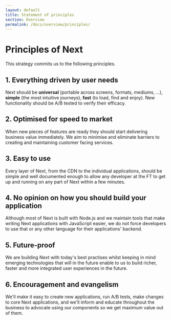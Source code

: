 ```yaml
---
layout: default
title: Statement of principles
section: Overview
permalink: /docs/overview/principles/
---
```


# Principles of Next

This strategy commits us to the following principles.

## 1. Everything driven by user needs

Next should be **universal** (portable across screens, formats, mediums, &hellip;), **simple** (the most intuitive journeys), **fast** (to load, find and enjoy).  New functionality should be A/B tested to verify their efficacy.

## 2. Optimised for speed to market

When new pieces of features are ready they should start delivering business value immediately.  We aim to minimise and eliminate barriers to creating and maintaining customer facing services.

## 3. Easy to use

Every layer of Next, from the CDN to the individual applications, should be simple and well documented enough to allow any developer at the FT to get up and running on any part of Next within a few minutes.

## 4. No opinion on how you should build your application

Although most of Next is built with Node.js and we maintain tools that make writing Next applications with JavaScript easier, we do not force developers to use that or any other language for their applications' backend.

## 5. Future-proof

We are building Next with today's best practises whilst keeping in mind emerging technologies that will in the future enable to us to build richer, faster and more integrated user experiences in the future.

## 6. Encouragement and evangelism

We'll make it easy to create new applications, run A/B tests, make changes to core Next applications, and we'll inform and educate throughout the business to advocate using our components so we get maximum value out of them.
